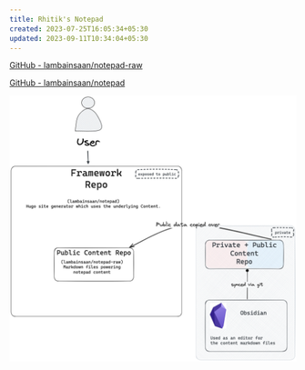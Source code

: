 ```yaml
---
title: Rhitik's Notepad
created: 2023-07-25T16:05:34+05:30
updated: 2023-09-11T10:34:04+05:30
---
```


[GitHub - lambainsaan/notepad-raw](https://github.com/lambainsaan/notepad-raw)


[GitHub - lambainsaan/notepad](https://github.com/lambainsaan/notepad)

![image](images/obsidian_vault_working.png)
